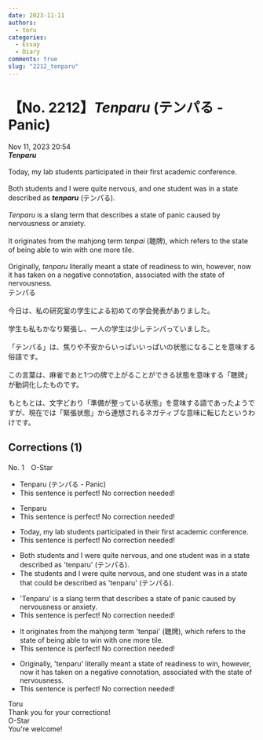 ```yaml
---
date: 2023-11-11
authors:
  - toru
categories:
  - Essay
  - Diary
comments: true
slug: "2212_tenparu"
---
```


# 【No. 2212】<strong><em>Tenparu</em></strong> (テンパる - Panic)
<div class="date">Nov 11, 2023 20:54</div>
<div id="post"><div id="body_show_ori">
<strong><em>Tenparu</em></strong><br/><br/>Today, my lab students participated in their first academic conference.<br/><br/>Both students and I were quite nervous, and one student was in a state described as <strong><em>tenparu</em></strong> (テンパる).<br/><br/><em>Tenparu</em> is a slang term that describes a state of panic caused by nervousness or anxiety.<br/><br/>It originates from the mahjong term <em>tenpai</em>  (聴牌), which refers to the state of being able to win with one more tile.<br/><br/>Originally, <em>tenparu</em> literally meant a state of readiness to win, however, now it has taken on a negative connotation, associated with the state of nervousness.
</div></div>

<!-- more -->

<div id="post_ja"><div id="body_show_mo">
テンパる<br/><br/>今日は、私の研究室の学生による初めての学会発表がありました。<br/><br/>学生も私もかなり緊張し、一人の学生は少しテンパっていました。<br/><br/>「テンパる」は、焦りや不安からいっぱいいっぱいの状態になることを意味する俗語です。<br/><br/>この言葉は、麻雀であと1つの牌で上がることができる状態を意味する「聴牌」が動詞化したものです。<br/><br/>もともとは、文字どおり「準備が整っている状態」を意味する語であったようですが、現在では「緊張状態」から連想されるネガティブな意味に転じたというわけです。
</div></div>

## Corrections (1)
<div id="block"><div class="first_name"> No. 1　<span class="just_name">O-Star</span></div><div id="block2">
<ul class="correction_field">
<li class="incorrect">Tenparu (テンパる - Panic)</li>
<li class="corrected perfect">This sentence is perfect! No correction needed!</li>
</ul>
<ul class="correction_field">
<li class="incorrect">Tenparu</li>
<li class="corrected perfect">This sentence is perfect! No correction needed!</li>
</ul>
<ul class="correction_field">
<li class="incorrect">Today, my lab students participated in their first academic conference.</li>
<li class="corrected perfect">This sentence is perfect! No correction needed!</li>
</ul>
<ul class="correction_field">
<li class="incorrect">Both students and I were quite nervous, and one student was in a state described as 'tenparu' (テンパる).</li>
<li class="corrected correct">
<span class="f_bold">The s</span>tudents and I were quite nervous, and one student was in a state <span class="f_bold">that could be </span>described as 'tenparu' (テンパる).
</li>
</ul>
<ul class="correction_field">
<li class="incorrect">'Tenparu' is a slang term that describes a state of panic caused by nervousness or anxiety.</li>
<li class="corrected perfect">This sentence is perfect! No correction needed!</li>
</ul>
<ul class="correction_field">
<li class="incorrect">It originates from the mahjong term 'tenpai'  (聴牌), which refers to the state of being able to win with one more tile.</li>
<li class="corrected perfect">This sentence is perfect! No correction needed!</li>
</ul>
<ul class="correction_field">
<li class="incorrect">Originally, 'tenparu' literally meant a state of readiness to win, however, now it has taken on a negative connotation, associated with the state of nervousness.</li>
<li class="corrected perfect">This sentence is perfect! No correction needed!</li>
</ul>
</div><div class="name"><span class="just_name">Toru</span><br>
Thank you for your corrections!
</div>
<div class="name"><span class="just_name">O-Star</span><br>
You're welcome!
</div>
</div>

